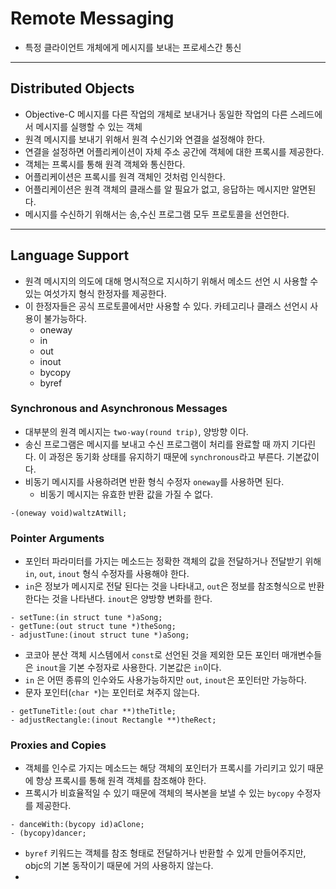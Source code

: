 # Remote Messaging

* 특정 클라이언트 개체에게 메시지를 보내는 프로세스간 통신

----
## Distributed Objects

* Objective-C 메시지를 다른 작업의 개체로 보내거나 동일한 작업의 다른 스레드에서 메시지를 실행할 수 있는 객체
* 원격 메시지를 보내기 위해서 원격 수신기와 연결을 설정해야 한다.
* 연결을 설정하면 어플리케이션이 자체 주소 공간에 객체에 대한 프록시를 제공한다.
* 객체는 프록시를 통해 원격 객체와 통신한다.
* 어플리케이션은 프록시를 원격 객체인 것처럼 인식한다.
* 어플리케이션은 원격 객체의 클래스를 알 필요가 없고, 응답하는 메시지만 알면된다.
* 메시지를 수신하기 위해서는 송,수신 프로그램 모두 프로토콜을 선언한다.

----
## Language Support

* 원격 메시지의 의도에 대해 명시적으로 지시하기 위해서 메소드 선언 시 사용할 수 있는 여섯가지 형식 한정자를 제공한다.
* 이 한정자들은 공식 프로토콜에서만 사용할 수 있다. 카테고리나 클래스 선언시 사용이 불가능하다.
  * oneway
  * in
  * out
  * inout
  * bycopy
  * byref

### Synchronous and Asynchronous Messages

* 대부분의 원격 메시지는 `two-way(round trip)`, 양방향 이다.
* 송신 프로그램은 메시지를 보내고 수신 프로그램이 처리를 완료할 때 까지 기다린다. 이 과정은 동기화 상태를 유지하기 때문에 `synchronous`라고 부른다. 기본값이다.
* 비동기 메시지를 사용하려면 반환 형식 수정자 `oneway`를 사용하면 된다.
  * 비동기 메시지는 유효한 반환 값을 가질 수 없다.

```objc
-(oneway void)waltzAtWill;
 ```

### Pointer Arguments

* 포인터 파라미터를 가지는 메소드는 정확한 객체의 값을 전달하거나 전달받기 위해 `in`, `out`, `inout` 형식 수정자를 사용해야 한다.
* `in`은 정보가 메시지로 전달 된다는 것을 나타내고, `out`은 정보를 참조형식으로 반환한다는 것을 나타낸다. `inout`은 양방향 변화를 한다.

```objc
- setTune:(in struct tune *)aSong;
- getTune:(out struct tune *)theSong;
- adjustTune:(inout struct tune *)aSong;
```

* 코코아 분산 객체 시스템에서 `const`로 선언된 것을 제외한 모든 포인터 매개변수들은 `inout`을 기본 수정자로 사용한다. 기본값은 `in`이다.
* `in` 은 어떤 종류의 인수와도 사용가능하지만 `out`, `inout`은 포인터만 가능하다.
* 문자 포인터(`char *`)는 포인터로 쳐주지 않는다.

```objc
- getTuneTitle:(out char **)theTitle;
- adjustRectangle:(inout Rectangle **)theRect;
```

### Proxies and Copies

* 객체를 인수로 가지는 메소드는 해당 객체의 포인터가 프록시를 가리키고 있기 때문에 항상 프록시를 통해 원격 객체를 참조해야 한다.
* 프록시가 비효율적일 수 있기 때문에 객체의 복사본을 보낼 수 있는 `bycopy` 수정자를 제공한다.

```objc
- danceWith:(bycopy id)aClone;
- (bycopy)dancer;
```

* `byref` 키워드는 객체를 참조 형태로 전달하거나 반환할 수 있게 만들어주지만, objc의 기본 동작이기 때문에 거의 사용하지 않는다.
* 
